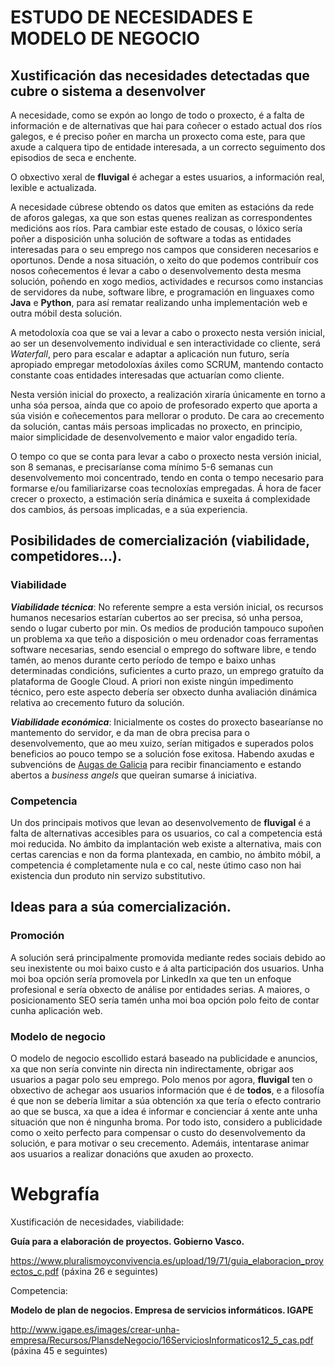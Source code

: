 # ESTUDO DE NECESIDADES E MODELO DE NEGOCIO

## Xustificación das necesidades detectadas que cubre o sistema a desenvolver

A necesidade, como se expón ao longo de todo o proxecto, é a falta de información e de alternativas que hai para coñecer o estado actual dos ríos galegos, e é preciso poñer en marcha un proxecto coma este, para que axude a calquera tipo de entidade interesada, a un correcto seguimento dos episodios de seca e enchente. 

O obxectivo xeral de **fluvigal** é achegar a estes usuarios, a información real, lexible e actualizada. 

A necesidade cúbrese obtendo os datos que emiten as estacións da rede de aforos galegas, xa que son estas quenes realizan as correspondentes medicións aos ríos. Para cambiar este estado de cousas, o lóxico sería poñer a disposición unha solución de software a todas as entidades interesadas para o seu emprego nos campos que consideren necesarios e oportunos. Dende a nosa situación, o xeito do que podemos contribuír cos nosos coñecementos é levar a cabo o desenvolvemento desta mesma solución, poñendo en xogo medios, actividades e recursos como instancias de servidores da nube, software libre, e programación en linguaxes como **Java** e **Python**, para así rematar realizando unha implementación web e outra móbil desta solución. 

A metodoloxía coa que se vai a levar a cabo o proxecto nesta versión inicial, ao ser un desenvolvemento individual e sen interactividade co cliente, será *Waterfall*, pero para escalar e adaptar a aplicación nun futuro, sería apropiado empregar metodoloxías áxiles como SCRUM, mantendo contacto constante coas
entidades interesadas que actuarían como cliente.

Nesta versión inicial do proxecto, a realización xiraría únicamente en torno a unha sóa persoa, aínda que co apoio de profesorado experto que aporta a súa visión e coñecementos para mellorar o produto. De cara ao crecemento da solución, cantas máis persoas implicadas no proxecto, en principio, maior simplicidade de desenvolvemento e maior valor engadido tería.

O tempo co que se conta para levar a cabo o proxecto nesta versión inicial, son 8 semanas, e precisaríanse coma mínimo 5-6 semanas cun desenvolvemento moi concentrado, tendo en conta o tempo necesario para formarse e/ou familiarizarse coas tecnoloxías empregadas. Á hora de facer crecer o proxecto, a estimación sería dinámica e suxeita á complexidade dos cambios, ás persoas implicadas, e a súa experiencia.

## Posibilidades de comercialización (viabilidade, competidores…).

### Viabilidade

_**Viabilidade técnica**_: No referente sempre a esta versión inicial, os recursos humanos necesarios estarían cubertos ao ser precisa, só unha persoa, sendo o lugar cuberto por min. Os medios de produción tampouco supoñen un problema xa que teño a disposición o meu ordenador coas ferramentas software necesarias, sendo esencial o emprego do software libre, e tendo tamén, ao menos durante certo período de tempo e baixo unhas determinadas condicións, suficientes a curto prazo, un emprego gratuíto da plataforma de Google Cloud. A priori non existe ningún impedimento técnico, pero este aspecto debería ser obxecto dunha avaliación dinámica relativa ao crecemento futuro da solución.

_**Viabilidade económica**_: Inicialmente os costes do proxecto basearíanse no mantemento do servidor, e da man de obra precisa para o desenvolvemento, que ao meu xuizo, serían mitigados e superados polos beneficios ao pouco tempo se a solución fose exitosa. Habendo axudas e subvencións de [Augas de Galicia](https://augasdegalicia.xunta.gal/seccion-tema/c/Lei_transparencia?content=/Portal-Web/Contidos_Augas_Galicia/Seccions/axudas-subvencions/seccion.html&std=axudas-subvencions.html) para recibir financiamento e estando abertos a *business angels* que queiran sumarse á iniciativa.

### Competencia

Un dos principais motivos que levan ao desenvolvemento de **fluvigal** é a falta de alternativas accesibles para os usuarios, co cal a competencia está moi reducida. No ámbito da implantación web existe a alternativa, mais con certas carencias e non da forma plantexada, en cambio, no ámbito móbil, a competencia é completamente nula e co cal, neste útimo caso non hai existencia dun produto nin servizo substitutivo.

## Ideas para a súa comercialización.

### Promoción

A solución será principalmente promovida mediante redes sociais debido ao seu inexistente ou moi baixo custo e á alta participación dos usuarios. Unha moi boa opción sería promovela por LinkedIn xa que ten un enfoque profesional e sería obxecto de análise por entidades serias. A maiores, o posicionamento SEO sería tamén unha moi boa opción polo feito de contar cunha aplicación web.

### Modelo de negocio

O modelo de negocio escollido estará baseado na publicidade e anuncios, xa que non sería convinte nin directa nin indirectamente, obrigar aos usuarios a pagar polo seu emprego. Polo menos por agora, **fluvigal** ten o obxectivo de achegar aos usuarios información que é de **todos**, e a filosofía é que non se debería limitar a súa obtención xa que tería o efecto contrario ao que se busca, xa que a idea é informar e concienciar á xente ante unha situación que non é ningunha broma. Por todo isto, considero a publicidade como o xeito perfecto para compensar o custo do desenvolvemento da solución, e para motivar o seu crecemento. Ademáis, intentarase animar aos usuarios a realizar donacións que axuden ao proxecto.

# Webgrafía

Xustificación de necesidades, viabilidade:

**Guía para a elaboración de proyectos. Gobierno Vasco.**

https://www.pluralismoyconvivencia.es/upload/19/71/guia_elaboracion_proyectos_c.pdf  (páxina 26 e seguintes)

Competencia:

**Modelo de plan de negocios. Empresa de servicios informáticos. IGAPE**

http://www.igape.es/images/crear-unha-empresa/Recursos/PlansdeNegocio/16ServiciosInformaticos12_5_cas.pdf 
(páxina 45 e seguintes)
